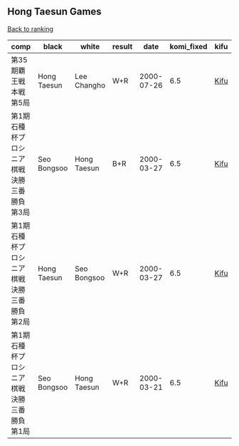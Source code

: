 ## Hong Taesun Games

[Back to ranking](../../index.md)




| **comp** | **black** | **white** | **result** | **date** | **komi_fixed** | **kifu** | 
| --- | --- | --- | --- | --- | --- | --- |
| 第35期覇王戦本戦第5局 | Hong Taesun | Lee Changho | W+R | 2000-07-26 | 6.5 | [Kifu](https://kifudepot.net/kifucontents.php?id=AtYHsrUMKP4sW4GI0V9zfw%3D%3D) | 
| 第1期石種杯プロシニア棋戦決勝三番勝負第3局 | Seo Bongsoo | Hong Taesun | B+R | 2000-03-27 | 6.5 | [Kifu](https://kifudepot.net/kifucontents.php?id=ZIIgDcBhuPTF9KBWIZ1itw%3D%3D) | 
| 第1期石種杯プロシニア棋戦決勝三番勝負第2局 | Hong Taesun | Seo Bongsoo | W+R | 2000-03-27 | 6.5 | [Kifu](https://kifudepot.net/kifucontents.php?id=psjVEyyy0UpigJdtGD9T%2BA%3D%3D) | 
| 第1期石種杯プロシニア棋戦決勝三番勝負第1局 | Seo Bongsoo | Hong Taesun | W+R | 2000-03-21 | 6.5 | [Kifu](https://kifudepot.net/kifucontents.php?id=3IH5N99hJ4wI56A3tu8%2Bdg%3D%3D) |




